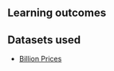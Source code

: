 
## Learning outcomes

## Datasets used
* [Billion Prices](https://gabors-data-analysis.com/datasets/#billion-prices)

